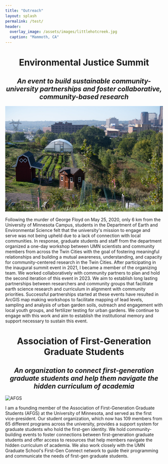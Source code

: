 ```yaml
---
title: "Outreach"
layout: splash
permalink: /test/
header:
  overlay_image: /assets/images/littlehotcreek.jpg
  caption: "Mammoth, CA"
---
```


<h1 style="text-align: center;padding-bottom: 0;">Environmental Justice Summit</h1>
<h2 style="text-align: center;"><i>An event to build sustainable community-university partnerships and foster collaborative, community-based research</i></h2>


![RivoliBluff](/assets/images/Rivoli.jpg)

Following the murder of George Floyd on May 25, 2020, only 6 km from the University of Minnesota Campus, students in the Department of Earth and Environmental Science felt that the university's mission to engage and serve was not being upheld due to a lack of connection with local communities. In response, graduate students and staff from the department organized a one-day workshop between UMN scientists and community members from across the Twin Cities with the goal of fostering meaningful relationships and building a mutual awareness, understanding, and capacity for community-centered research in the Twin Cities. After participating in the inaugural summit event in 2021, I became a member of the organizing team. We worked collaboratively with community partners to plan and hold the second iteration of this event in 2023. We aim to establish long lasting partnerships between researchers and community groups that facilitate earth science research and curriculum in alignment with community priorities. Successful partnerships started at these events have resulted in ArcGIS map making workshops to facilitate mapping of lead levels, sampling and analysis of urban garden soils, outreach and engagement with local youth groups, and fertilizer testing for urban gardens. We continue to engage with this work and aim to establish the institutional memory and support necessary to sustain this event. 


<h1 style="text-align: center;padding-bottom: 0;">Association of First-Generation Graduate Students</h1>
<h2 style="text-align: center;"><i>An organization to connect first-generation graduate students and help them navigate the hidden curriculum of academia</i></h2>

![AFGS](/assets/images/AFGS_Potluck_photo1.png)

I am a founding member of the Association of First-Generation Graduate Students (AFGS) at the University of Minnesota, and served as the first vice-president. Our student organization, which now has 109 members from 65 different programs across the university, provides a support system for graduate students who hold the first-gen identity. We hold community-building events to foster connections between first-generation graduate students and offer access to resources that help members navigate the hidden curriculum of academia. We also work closely with the UMN Graduate School's First-Gen Connect network to guide their programming and communicate the needs of first-gen graduate students.
